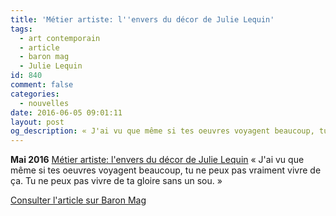 ```yaml
---
title: 'Métier artiste: l''envers du décor de Julie Lequin'
tags:
  - art contemporain
  - article
  - baron mag
  - Julie Lequin
id: 840
comment: false
categories:
  - nouvelles
date: 2016-06-05 09:01:11
layout: post 
og_description: « J'ai vu que même si tes oeuvres voyagent beaucoup, tu ne peux pas vraiment vivre de ça...»
---
```


**Mai 2016**
[Métier artiste: l'envers du décor de Julie Lequin](http://www.baronmag.com/2016/05/metier-artiste-julie-lequin/)
« J'ai vu que même si tes oeuvres voyagent beaucoup, tu ne peux pas vraiment vivre de ça. Tu ne peux pas vivre de ta gloire sans un sou. »

[Consulter l'article sur Baron Mag](http://www.baronmag.com/2016/05/metier-artiste-julie-lequin/)
